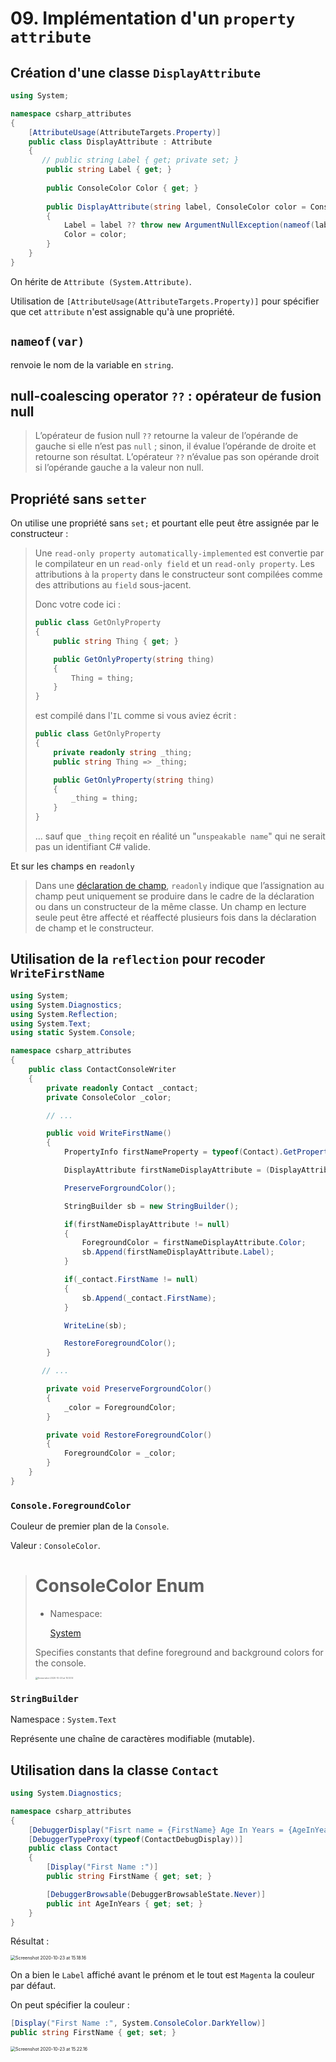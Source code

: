 # 09. Implémentation d'un `property attribute`

## Création d'une classe `DisplayAttribute`

```csharp
using System;

namespace csharp_attributes
{
    [AttributeUsage(AttributeTargets.Property)]
    public class DisplayAttribute : Attribute
    {
       // public string Label { get; private set; }
		public string Label { get; }
        
        public ConsoleColor Color { get; }
        
        public DisplayAttribute(string label, ConsoleColor color = ConsoleColor.Magenta)
        {
            Label = label ?? throw new ArgumentNullException(nameof(label));
            Color = color;
        }
    }
}
```



On hérite de `Attribute (System.Attribute)`.

Utilisation de `[AttributeUsage(AttributeTargets.Property)]` pour spécifier que cet `attribute` n'est assignable qu'à une propriété.

## `nameof(var)`

renvoie le nom de la variable en `string`.

## null-coalescing operator `??` : opérateur de fusion null

> L’opérateur de fusion null `??` retourne la valeur de l’opérande de gauche si elle n’est pas `null` ; sinon, il évalue l’opérande de droite et retourne son résultat. L’opérateur `??` n’évalue pas son opérande droit si l’opérande gauche a la valeur non null.



## Propriété sans `setter`

On utilise une propriété sans `set;` et pourtant elle peut être assignée par le constructeur :

> Une `read-only property automatically-implemented` est convertie par le compilateur en un `read-only field` et un `read-only property`. Les attributions à la `property` dans le constructeur sont compilées comme des attributions au `field` sous-jacent.
>
> Donc votre code ici :
>
> ```cs
> public class GetOnlyProperty
> {
>     public string Thing { get; }
> 
>     public GetOnlyProperty(string thing)
>     {
>         Thing = thing;
>     }
> }
> ```
>
> est compilé dans l'`IL` comme si vous aviez écrit :
>
> ```cs
> public class GetOnlyProperty
> {
>     private readonly string _thing;
>     public string Thing => _thing;
> 
>     public GetOnlyProperty(string thing)
>     {
>         _thing = thing;
>     }
> }
> ```
>
> ... sauf que `_thing` reçoit en réalité un "`unspeakable name`" qui ne serait pas un identifiant C# valide.

Et sur les champs en `readonly`

> Dans une [déclaration de champ](https://docs.microsoft.com/fr-fr/dotnet/csharp/language-reference/keywords/readonly#readonly-field-example), `readonly` indique que l’assignation au champ peut uniquement se produire dans le cadre de la déclaration ou dans un constructeur de la même classe. Un champ en lecture seule peut être affecté et réaffecté plusieurs fois dans la déclaration de champ et le constructeur.



## Utilisation de la `reflection` pour recoder `WriteFirstName`

```csharp
using System;
using System.Diagnostics;
using System.Reflection;
using System.Text;
using static System.Console;

namespace csharp_attributes
{
    public class ContactConsoleWriter
    {
        private readonly Contact _contact;
        private ConsoleColor _color;

        // ...

        public void WriteFirstName()
        {
            PropertyInfo firstNameProperty = typeof(Contact).GetProperty(nameof(Contact.FirstName));

            DisplayAttribute firstNameDisplayAttribute = (DisplayAttribute)Attribute.GetCustomAttribute(firstNameProperty, typeof(DisplayAttribute));

            PreserveForgroundColor();

            StringBuilder sb = new StringBuilder();

            if(firstNameDisplayAttribute != null)
            {
                ForegroundColor = firstNameDisplayAttribute.Color;
                sb.Append(firstNameDisplayAttribute.Label);
            }

            if(_contact.FirstName != null)
            {
                sb.Append(_contact.FirstName);
            }

            WriteLine(sb);

            RestoreForegroundColor();
        }

       // ...

        private void PreserveForgroundColor()
        {
            _color = ForegroundColor;
        }

        private void RestoreForegroundColor()
        {
            ForegroundColor = _color;
        }
    }
}
```

### `Console.ForegroundColor`

Couleur de premier plan de la `Console`.

Valeur : `ConsoleColor`.

> # ConsoleColor Enum
>
> - Namespace:
>
> 	[System](https://docs.microsoft.com/en-us/dotnet/api/system?view=netcore-3.1)
>
> Specifies constants that define foreground and background colors for the console.
>
> <img src="assets/Screenshot 2020-10-23 at 15.13.14.png" alt="Screenshot 2020-10-23 at 15.13.14" style="zoom:25%;" />

### `StringBuilder`

Namespace : `System.Text`

Représente une chaîne de caractères modifiable (mutable).

## Utilisation dans la classe `Contact`

```csharp
using System.Diagnostics;

namespace csharp_attributes
{
    [DebuggerDisplay("Fisrt name = {FirstName} Age In Years = {AgeInYears}")]
    [DebuggerTypeProxy(typeof(ContactDebugDisplay))]
    public class Contact
    {
        [Display("First Name :")]
        public string FirstName { get; set; }

        [DebuggerBrowsable(DebuggerBrowsableState.Never)]
        public int AgeInYears { get; set; }
    }
}
```

Résultat :

<img src="assets/Screenshot 2020-10-23 at 15.18.16.png" alt="Screenshot 2020-10-23 at 15.18.16" style="zoom:50%;" />

On a bien le `Label` affiché avant le prénom et le tout est `Magenta` la couleur par défaut.

On peut spécifier la couleur :

```csharp
[Display("First Name :", System.ConsoleColor.DarkYellow)]
public string FirstName { get; set; }
```

<img src="assets/Screenshot 2020-10-23 at 15.22.16.png" alt="Screenshot 2020-10-23 at 15.22.16" style="zoom:50%;" />

